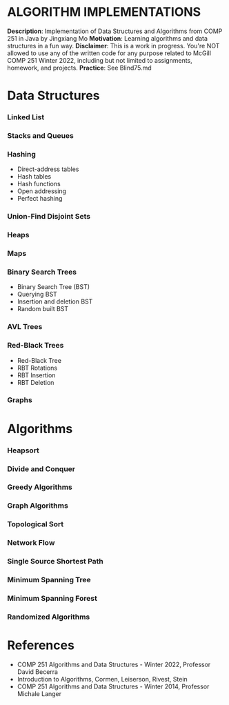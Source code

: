 # ALGORITHM IMPLEMENTATIONS
**Description**: Implementation of Data Structures and Algorithms from COMP 251 in Java by Jingxiang Mo
**Motivation**: Learning algorithms and data structures in a fun way.
**Disclaimer**: This is a work in progress. You're NOT allowed to use any of the written code for any purpose related to McGill COMP 251 Winter 2022, including but not limited to assignments, homework, and projects. 
**Practice**: See Blind75.md


# Data Structures

### Linked List 

### Stacks and Queues

### Hashing

- Direct-address tables
- Hash tables
- Hash functions
- Open addressing
- Perfect hashing

### Union-Find Disjoint Sets


### Heaps

### Maps

### Binary Search Trees
- Binary Search Tree (BST)
- Querying BST
- Insertion and deletion BST
- Random built BST

### AVL Trees

### Red-Black Trees

- Red-Black Tree
- RBT Rotations
- RBT Insertion
- RBT Deletion

### Graphs


# Algorithms

### Heapsort

### Divide and Conquer

### Greedy Algorithms

### Graph Algorithms

### Topological Sort

### Network Flow

### Single Source Shortest Path

### Minimum Spanning Tree

### Minimum Spanning Forest

### Randomized Algorithms


# References
- COMP 251 Algorithms and Data Structures - Winter 2022, Professor David Becerra
- Introduction to Algorithms, Cormen, Leiserson, Rivest, Stein
- COMP 251 Algorithms and Data Structures - Winter 2014, Professor Michale Langer

